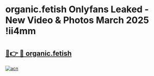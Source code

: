 # organic.fetish Onlyfans Leaked - New Video & Photos March 2025 !ii4mm

# <h2><a href="https://16dvd4.iuczelnia.edu.pl?title=organic.fetish&ref=ii4mm">🔗👉 🔴 organic.fetish</a></h2>

[![acn](https://github.com/user-attachments/assets/0f9c940e-d8b0-45ae-aac7-cd30a18b3e1c)](https://16dvd4.iuczelnia.edu.pl?title=organic.fetish&ref=ii4mm)

